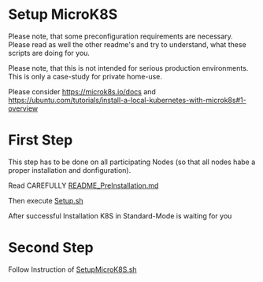 # Setup MicroK8S

Please note, that some preconfiguration requirements are necessary.
Please read as well the other readme's and try to understand, what these scripts are doing for you.

Please note, that this is not intended for serious production environments.
This is only a case-study for private home-use.

Please consider https://microk8s.io/docs and https://ubuntu.com/tutorials/install-a-local-kubernetes-with-microk8s#1-overview

# First Step

This step has to be done on all participating Nodes (so that all nodes habe a proper installation and donfiguration).

Read CAREFULLY [README_PreInstallation.md](README_PreInstallation.md)

Then execute [Setup.sh](Setup.sh)

After successful Installation K8S in Standard-Mode is waiting for you

# Second Step

Follow Instruction of [SetupMicroK8S.sh](SetupMicroK8S.sh)
